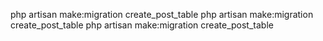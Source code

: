 php artisan make:migration create_post_table
php artisan make:migration create_post_table
php artisan make:migration create_post_table
